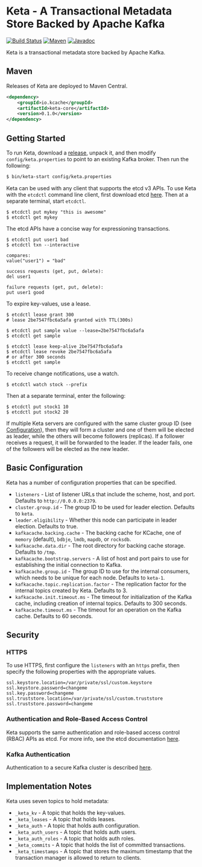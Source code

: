 # Keta - A Transactional Metadata Store Backed by Apache Kafka

[![Build Status][travis-shield]][travis-link]
[![Maven][maven-shield]][maven-link]
[![Javadoc][javadoc-shield]][javadoc-link]

[travis-shield]: https://travis-ci.org/rayokota/keta.svg?branch=master
[travis-link]: https://travis-ci.org/rayokota/keta
[maven-shield]: https://img.shields.io/maven-central/v/io.kcache/keta-core.svg
[maven-link]: https://search.maven.org/#search%7Cga%7C1%7Cketa-core
[javadoc-shield]: https://javadoc.io/badge/io.kcache/keta-core.svg?color=blue
[javadoc-link]: https://javadoc.io/doc/io.kcache/keta-core

Keta is a transactional metadata store backed by Apache Kafka.

## Maven

Releases of Keta are deployed to Maven Central.

```xml
<dependency>
    <groupId>io.kcache</groupId>
    <artifactId>keta-core</artifactId>
    <version>0.1.0</version>
</dependency>
```

## Getting Started

To run Keta, download a [release](https://github.com/rayokota/keta/releases), unpack it, and then modify `config/keta.properties` to point to an existing Kafka broker.  Then run the following:

```bash
$ bin/keta-start config/keta.properties
```

Keta can be used with any client that supports the etcd v3 APIs.  To use Keta with the `etcdctl` command line client, first download etcd [here](https://github.com/etcd-io/etcd).  Then at a separate terminal, start `etcdctl`.

```
$ etcdctl put mykey "this is awesome"
$ etcdctl get mykey
```

The etcd APIs have a concise way for expressioning transactions.

```
$ etcdctl put user1 bad
$ etcdctl txn --interactive

compares:
value("user1") = "bad"      

success requests (get, put, delete):
del user1  

failure requests (get, put, delete):
put user1 good
```

To expire key-values, use a lease.

```
$ etcdctl lease grant 300
# lease 2be7547fbc6a5afa granted with TTL(300s)

$ etcdctl put sample value --lease=2be7547fbc6a5afa
$ etcdctl get sample

$ etcdctl lease keep-alive 2be7547fbc6a5afa
$ etcdctl lease revoke 2be7547fbc6a5afa
# or after 300 seconds
$ etcdctl get sample
```

To receive change notifications, use a watch.

```
$ etcdctl watch stock --prefix
```

Then at a separate terminal, enter the following:

```
$ etcdctl put stock1 10
$ etcdctl put stock2 20
```

If multiple Keta servers are configured with the same cluster group ID (see [Configuration](#configuration)), then they will form a cluster and one of them will be elected as leader, while the others will become followers (replicas).  If a follower receives a request, it will be forwarded to the leader.  If the leader fails, one of the followers will be elected as the new leader.



## Basic Configuration

Keta has a number of configuration properties that can be specified.  

- `listeners` - List of listener URLs that include the scheme, host, and port.  Defaults to `http://0.0.0.0:2379`.  
- `cluster.group.id` - The group ID to be used for leader election.  Defaults to `keta`.
- `leader.eligibility` - Whether this node can participate in leader election.  Defaults to true.
- `kafkacache.backing.cache` - The backing cache for KCache, one of `memory` (default), `bdbje`, `lmdb`, `mapdb`, or `rocksdb`.
- `kafkacache.data.dir` - The root directory for backing cache storage.  Defaults to `/tmp`.
- `kafkacache.bootstrap.servers` - A list of host and port pairs to use for establishing the initial connection to Kafka.
- `kafkacache.group.id` - The group ID to use for the internal consumers, which needs to be unique for each node.  Defaults to `keta-1`.
- `kafkacache.topic.replication.factor` - The replication factor for the internal topics created by Keta.  Defaults to 3.
- `kafkacache.init.timeout.ms` - The timeout for initialization of the Kafka cache, including creation of internal topics.  Defaults to 300 seconds.
- `kafkacache.timeout.ms` - The timeout for an operation on the Kafka cache.  Defaults to 60 seconds.

## Security

### HTTPS

To use HTTPS, first configure the `listeners` with an `https` prefix, then specify the following properties with the appropriate values.

```
ssl.keystore.location=/var/private/ssl/custom.keystore
ssl.keystore.password=changeme
ssl.key.password=changeme
ssl.truststore.location=/var/private/ssl/custom.truststore
ssl.truststore.password=changeme
```


### Authentication and Role-Based Access Control

Keta supports the same authentication and role-based access control (RBAC) APIs as etcd.  For more info, see the etcd documentation [here](https://etcd.io/docs/v3.4.0/op-guide/authentication/).


### Kafka Authentication

Authentication to a secure Kafka cluster is described [here](https://github.com/rayokota/kcache#security).
 
## Implementation Notes


Keta uses seven topics to hold metadata:

- `_keta_kv` - A topic that holds the key-values.
- `_keta_leases` - A topic that holds leases.
- `_keta_auth` - A topic that holds auth configuration.
- `_keta_auth_users` - A topic that holds auth users.
- `_keta_auth_roles` - A topic that holds auth roles.
- `_keta_commits` - A topic that holds the list of committed transactions.
- `_keta_timestamps` - A topic that stores the maximum timestamp that the transaction manager is allowed to return to clients.



